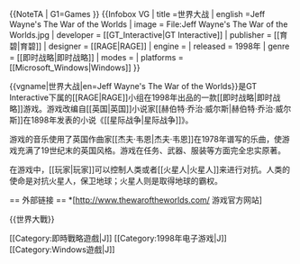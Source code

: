 {{NoteTA
| G1=Games
}}
{{Infobox VG
| title =世界大战
| english =Jeff Wayne's The War of the Worlds
| image = File:Jeff Wayne's The War of the Worlds.jpg
| developer = [[GT_Interactive|GT Interactive]]
| publisher = [[育碧|育碧]]
| designer = [[RAGE|RAGE]]
| engine =
| released = 1998年
| genre = [[即时战略|即时战略]]
| modes =
| platforms = [[Microsoft_Windows|Windows]]
}}

{{vgname|世界大战|en=Jeff Wayne's The War of the Worlds}}是GT Interactive下属的[[RAGE|RAGE]]小组在1998年出品的一款[[即时战略|即时战略]]游戏。游戏改编自[[英国|英国]]小说家[[赫伯特·乔治·威尔斯|赫伯特·乔治·威尔斯]]在1898年发表的小说《[[星际战争|星际战争]]》。

游戏的音乐使用了英国作曲家[[杰夫·韦恩|杰夫·韦恩]]在1978年谱写的乐曲，使游戏充满了19世纪末的英国风格。游戏在任务、武器、服装等方面完全忠实原著。

在游戏中，[[玩家|玩家]]可以控制人类或者[[火星人|火星人]]来进行对抗。人类的使命是对抗火星人，保卫地球；火星人则是取得地球的霸权。

== 外部链接 ==
*[http://www.thewaroftheworlds.com/ 游戏官方网站]

{{世界大戰}}

[[Category:即時戰略遊戲|J]]
[[Category:1998年电子游戏|J]]
[[Category:Windows遊戲|J]]